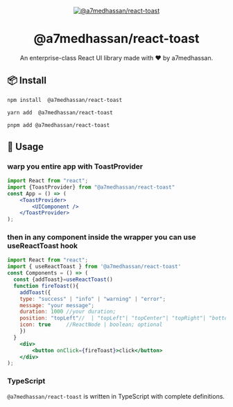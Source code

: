<p align="center">
  <a href="" >
    <img  src="https://res.cloudinary.com/mohii/image/upload/v1706089362/ux5o12rhrrmsiahicaai.png" alt="@a7medhassan/react-toast">
  </a>
</p>

<h1 align="center">@a7medhassan/react-toast</h1>

<div align="center">

An enterprise-class React UI library made with ❤️ by a7medhassan.

<!-- [![Follow Twitter][twitter-image]][twitter-url]
[![NPM Version][npm-version-image]][npm-version-url]
[![Deploy Storybook][deploy-storybook-image]][deploy-storybook-url] -->

<!-- [![Issues need help][help-wanted-image]][help-wanted-url] -->

<!-- [npm-version-image]: https://img.shields.io/npm/v/@teamartizen/react-components.svg
[npm-version-url]: https://www.npmjs.com/package/@teamartizen/react-components
[help-wanted-image]: https://artizen-core.s3.ap-south-1.amazonaws.com/gh-tags/help-wanted.svg
[help-wanted-url]: https://github.com/teamartizen/react-components/issues
[twitter-image]: https://artizen-core.s3.ap-south-1.amazonaws.com/gh-tags/teamartizen-on-x.svg
[twitter-url]: https://x.com/shaheemMPM
[deploy-storybook-image]: https://github.com/teamartizen/react-components/actions/workflows/deploy-storybook.yml/badge.svg?branch=main
[deploy-storybook-url]: https://github.com/teamartizen/react-components/actions/workflows/deploy-storybook.yml -->

</div>


## 📦 Install

```bash
npm install  @a7medhassan/react-toast
```

```bash
yarn add  @a7medhassan/react-toast
```

```bash
pnpm add @a7medhassan/react-toast
```

## 🔨 Usage
### warp you entire app with ToastProvider
```jsx
import React from "react";
import {ToastProvider} from "@a7medhassan/react-toast"
const App = () => (
	<ToastProvider>
		<UIComponent />
	</ToastProvider>
);
```
### then in any component inside the wrapper you can use useReactToast hook
```jsx
import React from "react";
import { useReactToast } from '@a7medhassan/react-toast'
const Components = () => (
  const {addToast}=useReactToast()
  function fireToast(){
    addToast({
    type: "success" | "info" | "warning" | "error";
    message: "your message";
    duration: 1000 //your duration;
    position: "topLeft"//  | "topLeft"| "topCenter"| "topRight"| "bottomRight"| "bottomCenter"| "bottomLeft";;
    icon: true     //ReactNode | boolean; optional
    })
  }
	<div>
		<button onClick={fireToast}>click</button>
	</div>
);
```

### TypeScript

`@a7medhassan/react-toast` is written in TypeScript with complete definitions.

<!-- ## 🔗 Links -->

<!-- - [Documentation](https://teamartizen.github.io/react-components/) -->